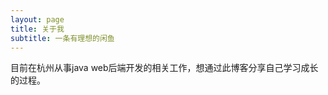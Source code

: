 ```yaml
---
layout: page
title: 关于我
subtitle: 一条有理想的闲鱼
---
```

目前在杭州从事java web后端开发的相关工作，想通过此博客分享自己学习成长的过程。







